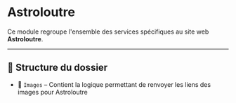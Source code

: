 # Astroloutre

Ce module regroupe l'ensemble des services spécifiques au site web **Astroloutre**.

---

## 📁 Structure du dossier

- 📂 `Images` – Contient la logique permettant de renvoyer les liens des images pour Astroloutre
